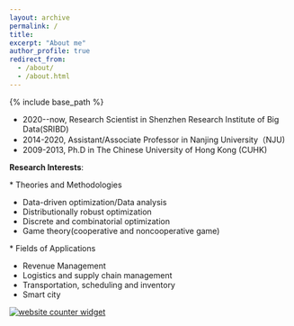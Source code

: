 ```yaml
---
layout: archive
permalink: /
title: 
excerpt: "About me"
author_profile: true
redirect_from: 
  - /about/
  - /about.html
---
```

{% include base_path %}


* 2020--now,    Research Scientist in Shenzhen Research Institute of Big Data(SRIBD)
* 2014-2020,    Assistant/Associate Professor in Nanjing University（NJU)
* 2009-2013,     Ph.D in The Chinese University of Hong Kong (CUHK)

**Research Interests**: 

\* Theories and Methodologies

 - Data-driven optimization/Data analysis
 - Distributionally robust optimization
 - Discrete and combinatorial optimization
 - Game theory(cooperative and noncooperative game)


\* Fields of Applications
- Revenue Management
- Logistics and supply chain management
- Transportation, scheduling and inventory
- Smart city




<div id="sfca65yz9mwqd6fhn1rfutkx62b9g3mbg36"></div><noscript><a href="https://www.freecounterstat.com" title="website counter widget"><img src="https://counter3.stat.ovh/private/freecounterstat.php?c=a65yz9mwqd6fhn1rfutkx62b9g3mbg36" border="0" title="website counter widget" alt="website counter widget"></a></noscript>


